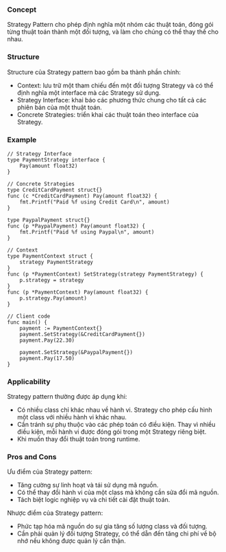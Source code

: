 ### Concept
Strategy Pattern cho phép định nghĩa một nhóm các thuật toán, đóng gói từng thuật toán thành một đối tượng, và làm cho chúng có thể thay thế cho nhau.

### Structure
Structure của Strategy pattern bao gồm ba thành phần chính:

- Context: lưu trữ một tham chiếu đến một đối tượng Strategy và có thể định nghĩa một interface mà các Strategy sử dụng.
- Strategy Interface: khai báo các phương thức chung cho tất cả các phiên bản của một thuật toán.
- Concrete Strategies: triển khai các thuật toán theo interface của Strategy.

### Example
```
// Strategy Interface
type PaymentStrategy interface {
    Pay(amount float32)
}

// Concrete Strategies
type CreditCardPayment struct{}
func (c *CreditCardPayment) Pay(amount float32) {
    fmt.Printf("Paid %f using Credit Card\n", amount)
}

type PaypalPayment struct{}
func (p *PaypalPayment) Pay(amount float32) {
    fmt.Printf("Paid %f using Paypal\n", amount)
}

// Context
type PaymentContext struct {
    strategy PaymentStrategy
}
func (p *PaymentContext) SetStrategy(strategy PaymentStrategy) {
    p.strategy = strategy
}
func (p *PaymentContext) Pay(amount float32) {
    p.strategy.Pay(amount)
}

// Client code
func main() {
    payment := PaymentContext{}
    payment.SetStrategy(&CreditCardPayment{})
    payment.Pay(22.30)

    payment.SetStrategy(&PaypalPayment{})
    payment.Pay(17.50)
}
```

### Applicability
Strategy pattern thường được áp dụng khi:

- Có nhiều class chỉ khác nhau về hành vi. Strategy cho phép cấu hình một class với nhiều hành vi khác nhau.
- Cần tránh sự phụ thuộc vào các phép toán có điều kiện. Thay vì nhiều điều kiện, mỗi hành vi được đóng gói trong một Strategy riêng biệt.
- Khi muốn thay đổi thuật toán trong runtime.

### Pros and Cons
Ưu điểm của Strategy pattern:

- Tăng cường sự linh hoạt và tái sử dụng mã nguồn.
- Có thể thay đổi hành vi của một class mà không cần sửa đổi mã nguồn.
- Tách biệt logic nghiệp vụ và chi tiết cài đặt thuật toán.

Nhược điểm của Strategy pattern:

- Phức tạp hóa mã nguồn do sự gia tăng số lượng class và đối tượng.
- Cần phải quản lý đối tượng Strategy, có thể dẫn đến tăng chi phí về bộ nhớ nếu không được quản lý cẩn thận.